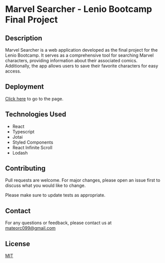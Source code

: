 # Marvel Searcher - Lenio Bootcamp Final Project

## Description

Marvel Searcher is a web application developed as the final project for the Lenio Bootcamp. It serves as a comprehensive tool for searching Marvel characters, providing information about their associated comics. Additionally, the app allows users to save their favorite characters for easy access.

## Deployment

[Click here](https://choosealicense.com/licenses/mit/) to go to the page.

## Technologies Used

- React
- Typescript
- Jotai
- Styled Components
- React Infinite Scroll
- Lodash

## Contributing

Pull requests are welcome. For major changes, please open an issue first
to discuss what you would like to change.

Please make sure to update tests as appropriate.

## Contact

For any questions or feedback, please contact us at [mateorc099@gmail.com](mateorc099@gmail.com)

## License

[MIT](https://choosealicense.com/licenses/mit/)
